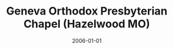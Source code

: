 ---
date: &id001 2006-01-01
end_date: null
location:
  address: null
  city: Hazelwood
  state: MO
minister:
- end: 2007-12-31
  name: Todd Wagenmaker
  start: 2006-01-01
  type: Organizing Pastor
ministers:
- Todd Wagenmaker
name: Geneva Orthodox Presbyterian Chapel
names:
- end: 2008-04-06
  name: Geneva Orthodox Presbyterian Chapel
  start: 2006-01-01
origination_date: *id001
raw_data: "MISSOURI  Hazelwood\nGeneva Orthodox Presbyterian Chapel  (2006\u2013April\
  \ 6, 2008)\n(merged with Christ Presbyterian Church, St. Charles, April 6, 2008)\n\
  Org. Pastor: Todd Wagenmaker, 2006\u20137"
received_from: null
states:
- MO
status:
  active: false
  end_date: 2008-04-06
  reason: merged
  received_from: null
  withdrawal_to: null
title: Geneva Orthodox Presbyterian Chapel (Hazelwood MO)

---
